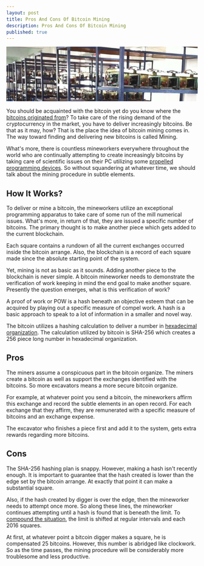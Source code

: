 ```yaml
---
layout: post
title: Pros And Cons Of Bitcoin Mining
description: Pros And Cons Of Bitcoin Mining
published: true
--- 
```


<p><center><img src="/images/bitcoin-mining-04.jpg" alt="bitcoin-mining"/></center></p>

<p>You should be acquainted with the bitcoin yet do you know where the <a href="/usb-bitcoin-miner/">bitcoins originated from</a>? To take care of the rising demand of the cryptocurrency in the market, you have to deliver increasingly bitcoins. Be that as it may, how? That is the place the idea of bitcoin mining comes in. The way toward finding and delivering new bitcoins is called Mining. </p>

<p>What's more, there is countless mineworkers everywhere throughout the world who are continually attempting to create increasingly bitcoins by taking care of scientific issues on their PC utilizing some <a href="/how-to-mine-bitcoins/">propelled programming devices</a>. So without squandering at whatever time, we should talk about the mining procedure in subtle elements. </p>

<h2>How It Works?</h2>

<p>To deliver or mine a bitcoin, the mineworkers utilize an exceptional programming apparatus to take care of some run of the mill numerical issues. What's more, in return of that, they are issued a specific number of bitcoins. The primary thought is to make another piece which gets added to the current blockchain. </p>

<p>Each square contains a rundown of all the current exchanges occurred inside the bitcoin arrange. Also, the blockchain is a record of each square made since the absolute starting point of the system. </p>

<p>Yet, mining is not as basic as it sounds. Adding another piece to the blockchain is never simple. A bitcoin mineworker needs to demonstrate the verification of work keeping in mind the end goal to make another square. Presently the question emerges, what is this verification of work? </p>

<p>A proof of work or POW is a hash beneath an objective esteem that can be acquired by playing out a specific measure of compel work. A hash is a basic approach to speak to a lot of information in a smaller and novel way. </p>

<p>The bitcoin utilizes a hashing calculation to deliver a number in <a href="/what-is-bitcoin-mining-and-how-to-be-a-bitcoin-miner/">hexadecimal organization</a>. The calculation utilized by bitcoin is SHA-256 which creates a 256 piece long number in hexadecimal organization. </p>

<h2>Pros</h2>

<p>The miners assume a conspicuous part in the bitcoin organize. The miners create a bitcoin as well as support the exchanges identified with the bitcoins. So more excavators means a more secure bitcoin organize. </p>

<p>For example, at whatever point you send a bitcoin, the mineworkers affirm this exchange and record the subtle elements in an open record. For each exchange that they affirm, they are remunerated with a specific measure of bitcoins and an exchange expense. </p>

<p>The excavator who finishes a piece first and add it to the system, gets extra rewards regarding more bitcoins. </p>

<h2>Cons</h2>

<p>The SHA-256 hashing plan is snappy. However, making a hash isn't recently enough. It is important to guarantee that the hash created is lower than the edge set by the bitcoin arrange. At exactly that point it can make a substantial square. </p>

<p>Also, if the hash created by digger is over the edge, then the mineworker needs to attempt once more. So along these lines, the mineworker continues attempting until a hash is found that is beneath the limit. To <a href="/bitcoin-in-venezuela-hides-when-crisis-strikes/">compound the situation</a>, the limit is shifted at regular intervals and each 2016 squares.</p> 

<p>At first, at whatever point a bitcoin digger makes a square, he is compensated 25 bitcoins. However, this number is abridged like clockwork. So as the time passes, the mining procedure will be considerably more troublesome and less productive.</p>